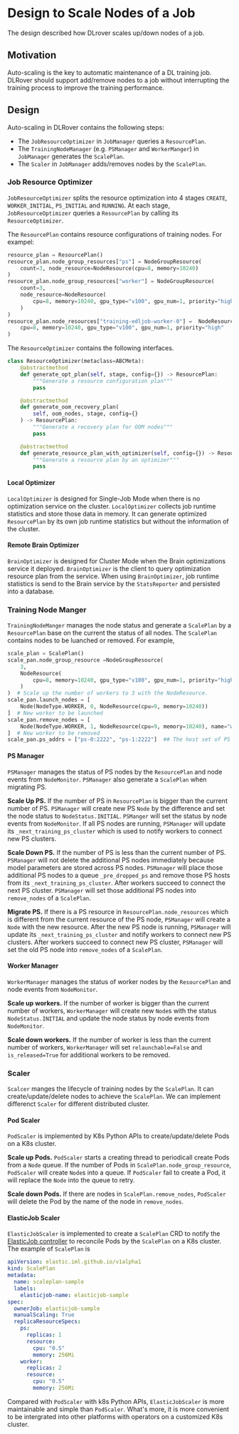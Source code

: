 # Design to Scale Nodes of a Job

The design described how DLrover scales up/down nodes of a job.

## Motivation

Auto-scaling is the key to automatic maintenance of a DL training job.
DLRover should support add/remove nodes to a job without interrupting
the training process to improve the training performance.

## Design

Auto-scaling in DLRover contains the following steps:
- The `JobResourceOptimizer` in `JobManager` queries a `ResourcePlan`.
- The `TrainingNodeManager` (e.g. `PSManager` and `WorkerManger`)
in `JobManager` generates the `ScalePlan`.
- The `Scaler` in `JobManager` adds/removes nodes by the `ScalePlan`.

### Job Resource Optimizer

`JobResourceOptimizer` splits the resource optimization into
4 stages `CREATE`, `WORKER_INITIAL`, `PS_INITIAL` and `RUNNING`.
At each stage, `JobResourceOptimizer` queries a `ResourcePlan` by calling its
`ResourceOptimizer`. 

The `ResourcePlan` contains resource configurations of training nodes. For
exampel:

```Python
resource_plan = ResourcePlan()
resource_plan.node_group_resources["ps"] = NodeGroupResource(
    count=3, node_resource=NodeResource(cpu=8, memory=10240)
)
resource_plan.node_group_resources["worker"] = NodeGroupResource(
    count=3,
    node_resource=NodeResource(
        cpu=8, memory=10240, gpu_type="v100", gpu_num=1, priority="high"
    )
)
resource_plan.node_resources["training-edljob-worker-0"] =  NodeResource(
    cpu=8, memory=10240, gpu_type="v100", gpu_num=1, priority="high"
)
```

The `ResourceOptimizer` contains the following interfaces.

```Python
class ResourceOptimizer(metaclass=ABCMeta):
    @abstractmethod
    def generate_opt_plan(self, stage, config={}) -> ResourcePlan:
        """Generate a resource configuration plan"""
        pass

    @abstractmethod
    def generate_oom_recovery_plan(
        self, oom_nodes, stage, config={}
    ) -> ResourcePlan:
        """Generate a recovery plan for OOM nodes"""
        pass

    @abstractmethod
    def generate_resource_plan_with_optimizer(self, config={}) -> ResourcePlan:
        """Generate a resource plan by an optimizer"""
        pass
```

#### Local Optimizer

`LocalOptimizer` is designed for Single-Job Mode when there is no optimization
service on the cluster. `LocalOptimizer` collects job runtime statistics and
store those data in memory. It can generate optimized `ResourcePlan` by
its own job runtime statistics but without the information of the cluster.

#### Remote Brain Optimizer

`BrainOptimizer` is designed for Cluster Mode when the Brain optimizations service
it deployed. `BrainOptimizer` is the client to query optimization resource plan
from the service. When using `BrainOptimizer`, job runtime statistics is
send to the Brain service by the `StatsReporter` and persisted into a database.

### Training Node Manger

`TrainingNodeManger` manages the node status and generate a `ScalePlan` by
a `ResourcePlan` base on the current the status of all nodes. The `ScalePlan`
contains nodes to be luanched or removed. For example,

```Python
scale_plan = ScalePlan()
scale_pan.node_group_resource =NodeGroupResource(
    3, 
    NodeResource(
        cpu=8, memory=10240, gpu_type="v100", gpu_num=1, priority="high"
    )
)  # Scale up the number of workers to 3 with the NodeResource.
scale_pan.launch_nodes = [
    Node(NodeType.WORKER, 0, NodeResource(cpu=9, memory=10240))
]  # New worker to be launched
scale_pan.remove_nodes = [
    Node(NodeType.WORKER, 1, NodeResource(cpu=9, memory=10240), name="worker-0")
]  # New worker to be removed
scale_pan.ps_addrs = ["ps-0:2222", "ps-1:2222"]  ## The host set of PS nodes.

```

#### PS Manager

`PSManager` manages the status of PS nodes by the `ResourcePlan`
and node events from `NodeMonitor`. `PSManager` also generate
a `ScalePlan` when migrating PS.

**Scale Up PS.**
If the number of PS in `ResourcePlan` is bigger than the current number
of PS. `PSManager` will create new PS `Node` by the difference and set
the node status to `NodeStatus.INITIAL`. `PSManger` will set the status
by node events from `NodeMonitor`. If all PS nodes are running, `PSManager`
will update its `_next_training_ps_cluster` which is used to notify
workers to connect new PS clusters.

**Scale Down PS.**
If the number of PS is less than the current number of PS. `PSManager` will
not delete the additional PS nodes immediately because model parameters are
stored across PS nodes. `PSManager` will place those additional PS nodes
to a queue `_pre_dropped_ps` and remove those PS hosts from 
its `_next_training_ps_cluster`. After workers succeed to connect the next
PS cluster. `PSManager` will set those additional PS nodes into `remove_nodes`
of a `ScalePlan`.

**Migrate PS.**
If there is a PS resource in `ResourcePlan.node_resources` which is different
from the current resource of the PS node, `PSManager` will create a `Node`
with the new resource. After the new PS node is running, `PSManager`
will update its `_next_training_ps_cluster` and notify
workers to connect new PS clusters. After workers succeed to connect new PS
cluster, `PSManager` will set the old PS node into `remove_nodes`
of a `ScalePlan`.

#### Worker Manager

`WorkerManager` manages the status of worker nodes by the `ResourcePlan`
and node events from `NodeMonitor`.

**Scale up workers.**
If the number of worker is bigger than the current number of workers,
`WorkerManager` will create new `Node`s with the status `NodeStatus.INITIAL`
and update the node status by node events from `NodeMonitor`.

**Scale down workers.**
If the number of worker is less than the current number of workers,
`WorkerManager` will set `relaunchable=False` and `is_released=True`
for additional workers to be removed.

### Scaler

`Scalcer` manges the lifecycle of training nodes by the `ScalePlan`. It can
create/update/delete nodes to achieve the `ScalePlan`. We can implement
differenct `Scaler` for different distributed cluster.

#### Pod Scaler 
`PodScaler` is implemented by K8s Python APIs to create/update/delete Pods
on a K8s cluster.

**Scale up Pods.**
`PodScaler` starts a creating thread to periodicall create Pods from a `Node` queue.
If the number of Pods in `ScalePlan.node_group_resource`, `PodScaler`
will create `Node`s into a queue. If `PodScaler` fail to create a Pod, it
will replace the `Node` into the queue to retry.

**Scale down Pods.** If there are nodes in `ScalePlan.remove_nodes`, `PodScaler` will delete the Pod
by the name of the node in `remove_nodes`.

#### ElasticJob Scaler
`ElasticJobScaler` is implemented to create a `ScalePlan` CRD to notify the
[ElasticJob controller](docs/design/elastic-training-operator.md) to
reconcile Pods by the `ScalePlan` on a K8s cluster. The example of `ScalePlan` is

```yaml
apiVersion: elastic.iml.github.io/v1alpha1
kind: ScalePlan
metadata:
  name: scaleplan-sample
  labels:
    elasticjob-name: elasticjob-sample
spec:
  ownerJob: elasticjob-sample
  manualScaling: True
  replicaResourceSpecs:
    ps:
      replicas: 1
      resource:
        cpu: "0.5"
        memory: 256Mi
    worker:
      replicas: 2
      resource:
        cpu: "0.5"
        memory: 256Mi
```

Compared with `PodScaler` with k8s Python APIs, `ElasticJobScaler` is
more maintainable and simple than `PodScaler`. What's more, it is
more convenient to be intergrated into other platforms with operators
on a customized K8s cluster.
